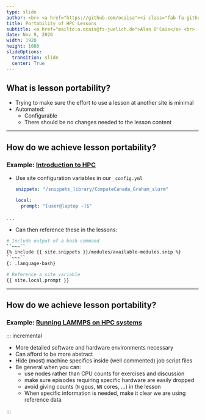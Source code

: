 ```yaml
---
type: slide
author: <br> <a href="https://github.com/ocaisa"><i class="fab fa-github-square"></i> ocaisa</a>
title: Portability of HPC Lessons
subtitle: <a href="mailto:a.ocais@fz-juelich.de">Alan O'Cais</a> <br> (JSC)
date: Nov 9, 2020
width: 1920
height: 1080
slideOptions:
  transition: slide
  center: True
---
```



## What is lesson portability?

* Trying to make sure the effort to use a lesson at another site is minimal
* Automated:
    * Configurable
    * There should be no changes needed to the lesson content
  
---

## How do we achieve lesson portability?
### Example: [Introduction to HPC](https://github.com/hpc-carpentry/hpc-intro)

* Use site configuration variables in our `_config.yml`
  ```yaml
  snippets: "/snippets_library/ComputeCanada_Graham_slurm"
  
  local:
    prompt: "[user@laptop ~]$"
  ```

. . .

* Can then reference these in the lessons:
```bash
# Include output of a bash command
``~~~``
{% include {{ site.snippets }}/modules/available-modules.snip %}
``~~~``
{: .language-bash}

# Reference a site variable
{{ site.local.prompt }}
```

---

## How do we achieve lesson portability?
### Example: [Running LAMMPS on HPC systems](https://fzj-jsc.github.io/tuning_lammps/)

::: incremental

* More detailed software and hardware environments necessary
* Can afford to be more abstract
* Hide (most) machine specifics inside (well commented) job script files
* Be general when you can:
  * use nodes rather than CPU counts for exercises and discussion
  * make sure episodes requiring specific hardware are easily dropped
  * avoid giving counts (`N` gpus, `NN` cores, ...) in the lesson
  * When specific information is needed, make it clear we are using reference data

:::

